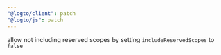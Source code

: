 ```yaml
---
"@logto/client": patch
"@logto/js": patch
---
```


allow not including reserved scopes by setting `includeReservedScopes` to `false`
